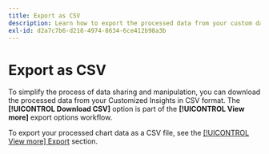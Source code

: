 ```yaml
---
title: Export as CSV
description: Learn how to export the processed data from your custom dashboard insights in CSV format.
exl-id: d2a7c7b6-d218-4974-8634-6ce412b98a3b
---
```

# Export as CSV

To simplify the process of data sharing and manipulation, you can download the processed data from your Customized Insights in CSV format. The **[!UICONTROL Download CSV]** option is part of the **[!UICONTROL View more]** export options workflow.

To export your processed chart data as a CSV file, see the [[!UICONTROL View more] Export](./view-more.md#export) section.
